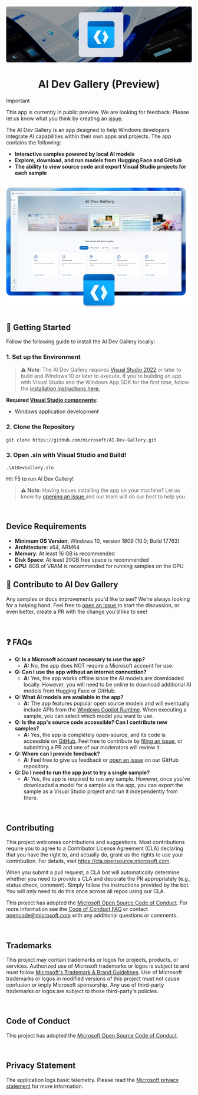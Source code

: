 ![WindowsAI hero image](docs/images/header.png)

<h1 align="center">
    AI Dev Gallery (Preview)
</h1>

> [!IMPORTANT]  
> This app is currently in public preview. We are looking for feedback. Please let us know what you think by creating an [issue](https://github.com/microsoft/ai-dev-gallery/issues?q=sort%3Aupdated-desc+is%3Aissue+is%3Aopen).

The AI Dev Gallery is an app designed to help Windows developers integrate AI capabilities within their own apps and projects. The app contains the following:

- **Interactive samples powered by local AI models**
- **Explore, download, and run models from Hugging Face and GitHub**
- **The ability to view source code and export Visual Studio projects for each sample**

<p align="center">
<br/>
<img src="docs/images/AI Gallery.png" alt="AI Dev Gallery" width="600"/>

## 🚀 Getting Started
Follow the following guide to install the AI Dev Gallery locally:

### 1. Set up the Environment

>**⚠️ Note**: The AI Dev Gallery requires [Visual Studio 2022](https://visualstudio.microsoft.com/vs/) or later to build and Windows 10 or later to execute.
If you're building an app with Visual Studio and the Windows App SDK for the first time, follow the [installation instructions here.]([https://learn.microsoft.com/en-us/windows/apps/windows-app-sdk/set-up-your-development-environment](https://learn.microsoft.com/en-us/windows/apps/get-started/start-here))

**Required [Visual Studio components]([https://learn.microsoft.com/en-us/windows/apps/windows-app-sdk/set-up-your-development-environment?tabs=cs-vs-community%2Ccpp-vs-community%2Cvs-2022-17-1-a%2Cvs-2022-17-1-b#required-workloads-and-components](https://learn.microsoft.com/en-us/windows/apps/get-started/start-here?tabs=vs-2022-17-10#required-workloads-and-components)):**
- Windows application development

### 2. Clone the Repository

```shell
git clone https://github.com/microsoft/AI-Dev-Gallery.git
```

### 3. Open .sln with Visual Studio and Build!
```shell
.\AIDevGallery.sln
```

Hit F5 to run AI Dev Gallery!

>**⚠️ Note**: Having issues installing the app on your machine? Let us know by <a href="https://github.com/microsoft/AI-Dev-Gallery/issues">opening an issue </a> and our team will do our best to help you.

<br/>

## Device Requirements
- **Minimum OS Version**: Windows 10, version 1809 (10.0; Build 17763)
- **Architecture**: x64, ARM64
- **Memory**: At least 16 GB is recommended
- **Disk Space**: At least 20GB free space is recommended
- **GPU**: 8GB of VRAM is recommended for running samples on the GPU

## 👏 Contribute to AI Dev Gallery

Any samples or docs improvements you'd like to see? We're always looking for a helping hand. Feel free to <a href="https://github.com/microsoft/AI-Dev-Gallery/issues">open an issue </a> to start the discussion, or even better, create a PR with the change you'd like to see!

<br/>

## ❓ FAQs
- **Q: Is a Microsoft account necessary to use the app?**
  - **A:** No, the app does NOT require a Microsoft account for use.
- **Q: Can I use the app without an internet connection?**
  - **A:** Yes, the app works offline since the AI models are downloaded locally. However, you will need to be online to download additional AI models from Hugging Face or GitHub.
- **Q: What AI models are available in the app?**
  - **A:** The app features popular open source models and will eventually include APIs from the <a href="https://learn.microsoft.com/windows/ai/overview">Windows Copilot Runtime</a>. When executing a sample, you can select which model you want to use.
- **Q: Is the app's source code accessible? Can I contribute new samples?**
  - **A:** Yes, the app is completely open-source, and its code is accessible on [GitHub](https://github.com/microsoft/AI-Dev-Gallery). Feel free to contribute by <a href="https://github.com/microsoft/AI-Dev-Gallery/issues">filing an issue</a>, or submitting a PR and one of our moderators will review it.
- **Q: Where can I provide feedback?**
  - **A:** Feel free to give us feedback or [open an issue](https://github.com/microsoft/AI-Dev-Gallery/issues/new) on our GitHub repository.
- **Q: Do I need to run the app just to try a single sample?**
  - **A:** Yes, the app is required to run any sample. However, once you've downloaded a model for a sample via the app, you can export the sample as a Visual Studio project and run it independently from there.

<br/>

## Contributing

This project welcomes contributions and suggestions.  Most contributions require you to agree to a
Contributor License Agreement (CLA) declaring that you have the right to, and actually do, grant us
the rights to use your contribution. For details, visit https://cla.opensource.microsoft.com.

When you submit a pull request, a CLA bot will automatically determine whether you need to provide
a CLA and decorate the PR appropriately (e.g., status check, comment). Simply follow the instructions
provided by the bot. You will only need to do this once across all repos using our CLA.

This project has adopted the [Microsoft Open Source Code of Conduct](https://opensource.microsoft.com/codeofconduct/).
For more information see the [Code of Conduct FAQ](https://opensource.microsoft.com/codeofconduct/faq/) or
contact [opencode@microsoft.com](mailto:opencode@microsoft.com) with any additional questions or comments.

<br/>

## Trademarks

This project may contain trademarks or logos for projects, products, or services. Authorized use of Microsoft 
trademarks or logos is subject to and must follow 
[Microsoft's Trademark & Brand Guidelines](https://www.microsoft.com/en-us/legal/intellectualproperty/trademarks/usage/general).
Use of Microsoft trademarks or logos in modified versions of this project must not cause confusion or imply Microsoft sponsorship.
Any use of third-party trademarks or logos are subject to those third-party's policies.

<br/>

## Code of Conduct
This project has adopted the <a href="https://github.com/microsoft/AI-Dev-Gallery/blob/main/CODE_OF_CONDUCT.md"> Microsoft Open Source Code of Conduct</a>.

<br/>

## Privacy Statement
The application logs basic telemetry. Please read the <a href="http://go.microsoft.com/fwlink/?LinkId=521839"> Microsoft privacy statement</a> for more information. 
